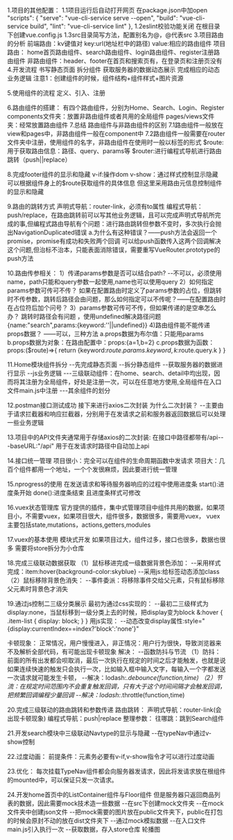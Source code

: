 1.项目的其他配置：
1.1项目运行后自动打开网页
    在package.json中加open
    "scripts": {
    "serve": "vue-cli-service serve --open",
    "build": "vue-cli-service build",
    "lint": "vue-cli-service lint"
  },
1.2eslint校验功能关闭
    在根目录下创建vue.config.js
1.3src目录简写方法，配置别名为@，@代表src
3.项目路由的分析
前端路由：kv键值对
key:url(地址栏中的路径)
value:相应的路由组件
项目路由：
home首页路由组件、search路由组件、login路由组件、register注册路由组件
非路由组件：header、footer在首页和搜索页有，在登录页和注册页没有
4.开发流程
书写静态页面
拆分组件
获取服务器的数据动态展示
完成相应的动态业务逻辑
注意1：创建组件的时候，组件结构+组件样式+图片资源

5.使用组件的流程
定义、引入、注册

6.路由组件的搭建：
有四个路由组件，分别为Home、Search、Login、Register
components文件夹：放置非路由组件或者共用的全局组件
pages/views文件夹：经常放置路由组件
7.总结
路由组件与非路由组件的区别
7.1路由组件一般放在view和pages中，非路由组件一般在component中
7.2路由组件一般需要在router文件夹中注册，使用组件的名字，非路由组件在使用时一般以标签的形式
$route:用于获取路由信息：路径、query、params等
$router:进行编程式导航进行路由跳转（push||replace）

8.完成footer组件的显示和隐藏
v-if:操作dom
v-show：通过样式控制显示隐藏
可以根据组件身上的$route获取组件的具体信息
但这里采用路由元信息控制组件的显示和隐藏

9.路由的跳转方式
声明式导航：router-link，必须有to属性
编程式导航：push/replace，在路由跳转前可以写其他业务逻辑，且可以完成声明式导航所完成的事,但编程式路由导航有个问题：进行路由跳转但参数不变时，多次执行会抛出NavigationDuplicated错误
a.为什么有这种错误？——push方法会返回一个promise，promise有成功和失败两个回调
可以给push函数传入这两个回调解决这个问题,但治标不治本，只能表面消除错误，需要重写VueRouter.prototype的push方法

10.路由传参相关：
1）传递params参数是否可以结合path?
--不可以，必须使用name，path只能和query参数一起使用,name也可以使用query
2）如何指定params参数可传可不传？
如果在配置路由时定义了params参数的占位，但跳转时不传参数，跳转后路径会由问题，那么如何指定可以不传呢？——在配置路由时在占位符后加个问号？
3）params参数可传可不传，但如果传递的是空串怎么办？
跳转时路径会有问题 ，使用undefined解决路径问题 {name:"search",params:{keyword:''||undefined}}
4)路由组件能不能传递props数据？
——可以，三种方法
a.props数据为布尔值：只能用params
b.props数据为对象：在路由配置中：props:{a=1,b=2}
c.props数据为函数：props:($route)=>{
    return {keyword:$route.params.keyword ,k:$route.query.k }
}

11.Home模块组件拆分
--先完成静态页面
--拆分静态组件
--获取服务器的数据进行显示
--js业务逻辑
---三级联动组件：在home、search、detail中均出现，因而将其注册为全局组件，好处是注册一次，可以在任意地方使用,全局组件在入口文件main.js中注册
---其余组件的划分

12.postman接口测试成功
接下来进行axios二次封装
为什么二次封装？
--主要由于请求拦截器和响应拦截器，分别用于在发请求之前和服务器返回数据后可以处理一些业务逻辑

13.项目中的API文件夹通常用于存储axios的二次封装:
在接口中路径都带有/api---baseURL:"/api"
用于在发请求时路径中自动加上api

14.接口统一管理
项目很小：完全可以在组件的生命周期函数中发请求
项目大：几百个组件都用一个地址，一个个发很麻烦，因此要进行统一管理

15.nprogress的使用
在发送请求和等待服务器响应的过程中使用进度条
start():进度条开始
done():进度条结束
且进度条样式可修改

16.vuex状态管理库
官方提供的插件，集中式管理项目中组件共用的数据，如果项目小，不需要vuex，如果项目很大，组件很多，数据很多，需要用vuex，
vuex主要包括state,mutations，actions,getters,modules

17.vuex的基本使用
模块式开发
如果项目过大，组件过多，接口也很多，数据也很多
需要将store拆分为小仓库

18.完成三级联动数据获取
（1）鼠标移进完成一级数据背景色添加：
--采用样式完成：item:hover{background-color:skyblue}
--采用js:给标签动态添加class
（2）鼠标移除背景色消失：
--事件委派：将移除事件交给父元素，只有鼠标移除父元素时背景色才消失

19.通过js控制二三级分类展示
最初为通过css实现的：
--最初二三级样式为display:none，当鼠标移到一级分类上去的时候，把display变为block
&:hover {
.item-list {
display: block;
 }
 }
 用js实现：
 --动态改变display属性:style="{display:currentIndex==index?'block':'none'}"

卡顿现象：
正常情况，用户慢慢进入，非正情况：用户行为很快，导致浏览器来不及解析全部代码，有可能出现卡顿现象
解决：
--函数防抖与节流
（1）防抖：前面的所有出发都会呗取消，最后一次执行在规定的时间之后才能触发，也就是说如果连续快速的触发只会执行一次，比如输入框中输入文字，每输入一个字都发送一次请求就可能发生卡顿，
--解决：lodash:_.debounce(function,time)
（2）节流：在规定时间范围内不会重复触发回调，只有大于这个时间间隔才会触发回调，把频繁回调编程少量回调
--解决：lodash:_.throttle(function,time)

20.完成三级联动的路由跳转和参数传递
路由跳转：
声明式导航：router-link(会出现卡顿现象)
编程式导航：push|replace
整理参数：
往哪跳：跳到Search组件

21.开发search模块中三级联动Navtype的显示与隐藏
--在typeNav中通过v-show控制

22.过度动画：
前提条件：元素务必要有v-if,v-show指令才可以进行过度动画

23.优化：
每次挂载TypeNav组件都会向服务器发请求，因此将发请求放在根组件的mounted中，可以保证只发一次请求。


24.开发home首页中的ListContainer组件与Floor组件
但是服务器只返回商品列表的数据，因此需要mock技术造一些数据
--在src下创建mock文件夹
--在mock文件夹中创建json文件
--把mock需要的图片放在public文件夹下，public在打包的时候会原封不动的放在dist文件夹下
--通过mock模拟数据
--在入口文件main.js引入执行一次
--获取数据，存入store仓库
轮播图